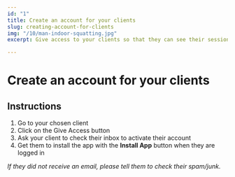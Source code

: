 ```yaml
---
id: "1"
title: Create an account for your clients
slug: creating-account-for-clients
img: "/10/man-indoor-squatting.jpg"
excerpt: Give access to your clients so that they can see their sessions and plans.

---
```

# Create an account for your clients

## Instructions

1. Go to your chosen client
2. Click on the Give Access button
3. Ask your client to check their inbox to activate their account
4. Get them to install the app with the **Install App** button when they are logged in

_If they did not receive an email, please tell them to check their spam/junk._